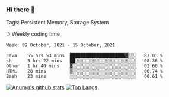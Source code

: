 ### Hi there 👋

Tags: Persistent Memory, Storage System

<!--

[![Anurag's github stats](https://github-readme-stats.vercel.app/api?username=wwyf)](https://github.com/anuraghazra/github-readme-stats)

[![Anurag's github stats](https://github-readme-stats.vercel.app/api?username=wwyf&count_private=true)](https://github.com/anuraghazra/github-readme-stats)


[![Top Langs](https://github-readme-stats.vercel.app/api/top-langs/?username=wwyf&count_private=true&&hide=jupyter%20notebook,html)](https://github.com/anuraghazra/github-readme-stats)



-->


⏱ Weekly coding time

<!--START_SECTION:waka-->
```text
Week: 09 October, 2021 - 15 October, 2021

Java    55 hrs 53 mins  █████████████████████▓░░░   87.03 % 
sh      5 hrs 22 mins   ██░░░░░░░░░░░░░░░░░░░░░░░   08.36 % 
Other   1 hr 40 mins    ▓░░░░░░░░░░░░░░░░░░░░░░░░   02.60 % 
HTML    28 mins         ▒░░░░░░░░░░░░░░░░░░░░░░░░   00.74 % 
Bash    23 mins         ░░░░░░░░░░░░░░░░░░░░░░░░░   00.61 % 
```
<!--END_SECTION:waka-->



[![Anurag's github stats](https://github-readme-stats.vercel.app/api?username=wwyf&count_private=true&show_icons=true&hide_border=true)](https://github.com/anuraghazra/github-readme-stats) [![Top Langs](https://github-readme-stats.vercel.app/api/top-langs/?username=wwyf&count_private=true&hide=jupyter%20notebook,html,OpenEdge%20ABL&langs_count=10&layout=compact&hide_border=true)](https://github.com/anuraghazra/github-readme-stats)

<!--

[![willianrod's wakatime stats](https://github-readme-stats.vercel.app/api/wakatime?username=wwyf)](https://github.com/anuraghazra/github-readme-stats)


-->
